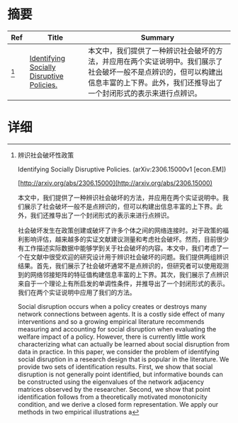 # 摘要

| Ref | Title | Summary |
| --- | --- | --- |
| [^1] | [Identifying Socially Disruptive Policies.](http://arxiv.org/abs/2306.15000) | 本文中，我们提供了一种辨识社会破坏的方法，并应用在两个实证说明中。我们展示了社会破坏一般不是点辨识的，但可以构建出信息丰富的上下界。此外，我们还推导出了一个封闭形式的表示来进行点辨识。 |

# 详细

[^1]: 辨识社会破坏性政策

    Identifying Socially Disruptive Policies. (arXiv:2306.15000v1 [econ.EM])

    [http://arxiv.org/abs/2306.15000](http://arxiv.org/abs/2306.15000)

    本文中，我们提供了一种辨识社会破坏的方法，并应用在两个实证说明中。我们展示了社会破坏一般不是点辨识的，但可以构建出信息丰富的上下界。此外，我们还推导出了一个封闭形式的表示来进行点辨识。

    

    社会破坏发生在政策创建或破坏了许多个体之间的网络连接时。对于政策的福利影响评估，越来越多的实证文献建议测量和考虑社会破坏。然而，目前很少有工作描述实际数据中能够学到关于社会破坏的内容。本文中，我们考虑了一个在文献中很受欢迎的研究设计用于辨识社会破坏的问题。我们提供两组辨识结果。首先，我们展示了社会破坏通常不是点辨识的，但研究者可以使用观测到的网络邻接矩阵的特征值构建信息丰富的上下界。其次，我们展示了点辨识来自于一个理论上有所启发的单调性条件，并推导出了一个封闭形式的表示。我们在两个实证说明中应用了我们的方法。

    Social disruption occurs when a policy creates or destroys many network connections between agents. It is a costly side effect of many interventions and so a growing empirical literature recommends measuring and accounting for social disruption when evaluating the welfare impact of a policy. However, there is currently little work characterizing what can actually be learned about social disruption from data in practice. In this paper, we consider the problem of identifying social disruption in a research design that is popular in the literature. We provide two sets of identification results. First, we show that social disruption is not generally point identified, but informative bounds can be constructed using the eigenvalues of the network adjacency matrices observed by the researcher. Second, we show that point identification follows from a theoretically motivated monotonicity condition, and we derive a closed form representation. We apply our methods in two empirical illustrations a
    

